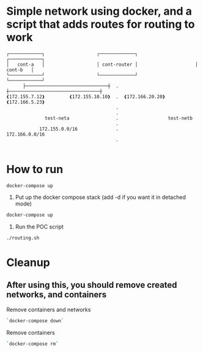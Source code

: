 # Simple network using docker, and a script that adds routes for routing to work
```
┌────────────┐                   ┌─────────────┐                     ┌────────────┐
│   cont-a   │                   │ cont-router │                     │   cont-b   │
└────────────┘                   └─────────────┘                     └────────────┘
      ├──────────────────────────────┼  .  ┼─────────────────────────────────┼
❰172.155.7.12❱         ❰172.155.10.10❱  .  ❰172.166.20.20❱             ❰172.166.5.23❱
                                        .
                                        .
              test-neta                 .                  test-netb
                                        .
            172.155.0.0/16              .                172.166.0.0/16
                                        .


```

# How to run

```
docker-compose up
```

1) Put up the docker compose stack (add -d if you want it in detached mode)
```bash
docker-compose up
```

1) Run the POC script
```bash
./routing.sh
```

# Cleanup

## After using this, you should remove created networks, and containers

Remove containers and networks
```bash
`docker-compose down`
```

Remove containers
```bash
`docker-compose rm`
```
